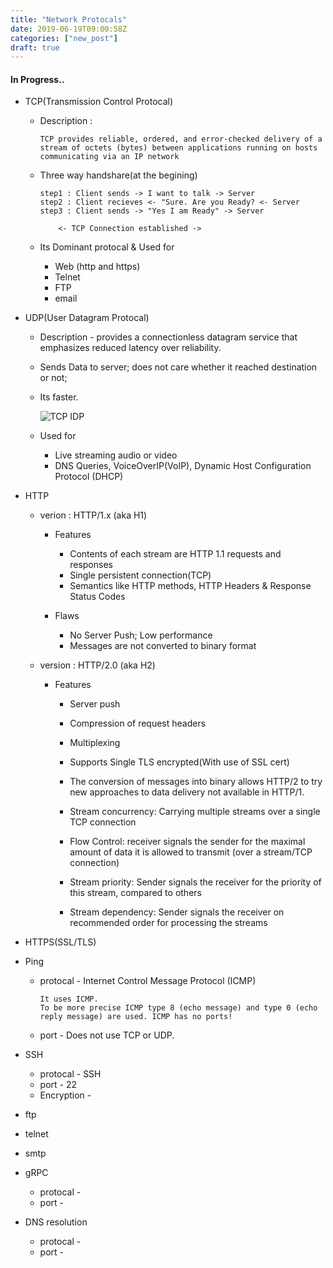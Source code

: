 ```yaml
---
title: "Network Protocals"
date: 2019-06-19T09:00:58Z
categories: ["new_post"]
draft: true
---
```


#### **In Progress..**
* TCP(Transmission Control Protocal)
    * Description :
    
        ``` 
        TCP provides reliable, ordered, and error-checked delivery of a stream of octets (bytes) between applications running on hosts communicating via an IP network
        ```
    * Three way handshare(at the begining)
        ```
        step1 : Client sends -> I want to talk -> Server
        step2 : Client recieves <- "Sure. Are you Ready? <- Server
        step3 : Client sends -> "Yes I am Ready" -> Server
        
            <- TCP Connection established ->
        ```
    * Its Dominant protocal & Used for
        * Web (http and https)
        * Telnet
        * FTP
        * email
    
* UDP(User Datagram Protocal)
    * Description - provides a connectionless datagram service that emphasizes reduced latency over reliability. 
    * Sends Data to server; does not care whether it reached destination or not;
    * Its faster.

        ![TCP IDP](https://techtaste.me/img/Screenshot%20(4).png)
    * Used for 
        * Live streaming audio or video
        * DNS Queries, VoiceOverIP(VoIP),  Dynamic Host Configuration Protocol (DHCP)

        
* HTTP                  
    * verion : HTTP/1.x (aka H1)
        * Features
            * Contents of each stream are HTTP 1.1 requests and responses
            * Single persistent connection(TCP)
            * Semantics like HTTP methods, HTTP Headers & Response Status Codes
            
        * Flaws
            * No Server Push; Low performance
            * Messages are not converted to binary format
    
    * version : HTTP/2.0 (aka H2)
        * Features
            * Server push
            * Compression of request headers
            * Multiplexing
            * Supports Single TLS encrypted(With use of SSL cert)            
            * The conversion of messages into binary allows HTTP/2 to try new approaches to data delivery not available in HTTP/1.
            
            * Stream concurrency: Carrying multiple streams over a single TCP connection
            * Flow Control: receiver signals the sender for the maximal amount of data it is allowed to transmit (over a stream/TCP connection)
            * Stream priority: Sender signals the receiver for the priority of this stream, compared to others
            * Stream dependency: Sender signals the receiver on recommended order for processing the streams
            
            
* HTTPS(SSL/TLS)
                
* Ping
    * protocal -  Internet Control Message Protocol (ICMP)
    
        ```
        It uses ICMP. 
        To be more precise ICMP type 8 (echo message) and type 0 (echo reply message) are used. ICMP has no ports! 
        ```
    * port - Does not use TCP or UDP. 

* SSH
    * protocal - SSH
    * port - 22
    * Encryption -


* ftp
* telnet
* smtp

* gRPC
    * protocal -
    * port - 

* DNS resolution
    * protocal -
    * port - 
